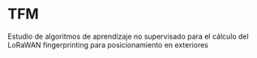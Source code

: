 # TFM
Estudio de algoritmos de aprendizaje no supervisado para el cálculo del LoRaWAN fingerprinting para posicionamiento en exteriores
